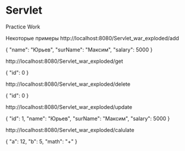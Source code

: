 # Servlet
Practice Work

Некоторые примеры
http://localhost:8080/Servlet_war_exploded/add

{
    "name": "Юрьев",
    "surName": "Максим",
    "salary": 5000
}

http://localhost:8080/Servlet_war_exploded/get

{
    "id": 0
}

http://localhost:8080/Servlet_war_exploded/delete

{
    "id": 0
}

http://localhost:8080/Servlet_war_exploded/update

{
	"id": 1,
	"name": "Юрьев",
    "surName": "Максим",
    "salary": 5000
}

http://localhost:8080/Servlet_war_exploded/calulate

{
    "a": 12,
    "b": 5,
    "math": "+"
}
